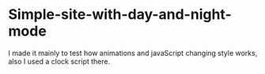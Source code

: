 # Simple-site-with-day-and-night-mode
I made it mainly to test how animations and javaScript changing style works, also I used a clock script there.
